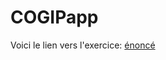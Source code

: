 # COGIPapp

Voici le lien vers l'exercice: [énoncé](https://github.com/becodeorg/BXLAnderlecht/blob/master/07-DB/COGIPapp/facturation.md)<br/>

